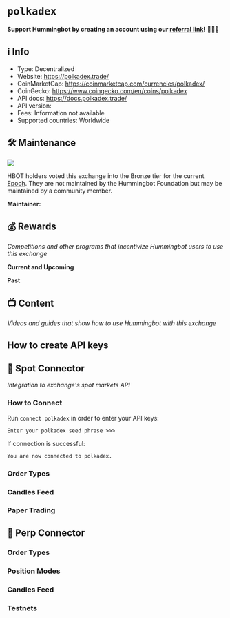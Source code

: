 # `polkadex`

**Support Hummingbot by creating an account using our [referral link](https://polkadex.trade/)!** 🙏🙏🙏

## ℹ️ Info

- Type: Decentralized
- Website: <https://polkadex.trade/>
- CoinMarketCap: <https://coinmarketcap.com/currencies/polkadex/>
- CoinGecko: <https://www.coingecko.com/en/coins/polkadex>
- API docs: <https://docs.polkadex.trade/>
- API version: 
- Fees: Information not available
- Supported countries: Worldwide

## 🛠 Maintenance

![](https://img.shields.io/static/v1?label=Hummingbot&message=BRONZE&color=green)

HBOT holders voted this exchange into the Bronze tier for the current [Epoch](/governance/epochs). They are not maintained by the Hummingbot Foundation but may be maintained by a community member.

**Maintainer:** 

## 💰 Rewards
*Competitions and other programs that incentivize Hummingbot users to use this exchange*

**Current and Upcoming**



**Past**



## 📺 Content
*Videos and guides that show how to use Hummingbot with this exchange*



## How to create API keys

## 🔀 Spot Connector
*Integration to exchange's spot markets API*


### How to Connect

Run `connect polkadex` in order to enter your API keys:

```
Enter your polkadex seed phrase >>>
```

If connection is successful:

```
You are now connected to polkadex.
```



### Order Types


### Candles Feed

### Paper Trading


## 🔀 Perp Connector


### Order Types


### Position Modes


### Candles Feed


### Testnets

